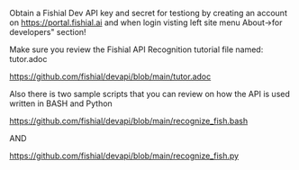 Obtain a Fishial Dev API key and secret for testiong by creating an account on https://portal.fishial.ai and when login visting left site menu About->for developers" section!

Make sure you review the Fishial API Recognition tutorial file named: tutor.adoc

https://github.com/fishial/devapi/blob/main/tutor.adoc

Also there is two sample scripts that you can review on how the API is used written in BASH and Python

https://github.com/fishial/devapi/blob/main/recognize_fish.bash

AND

https://github.com/fishial/devapi/blob/main/recognize_fish.py
